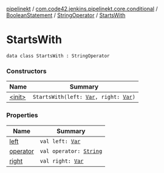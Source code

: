 [pipelinekt](../../../../index.md) / [com.code42.jenkins.pipelinekt.core.conditional](../../../index.md) / [BooleanStatement](../../index.md) / [StringOperator](../index.md) / [StartsWith](./index.md)

# StartsWith

`data class StartsWith : StringOperator`

### Constructors

| Name | Summary |
|---|---|
| [&lt;init&gt;](-init-.md) | `StartsWith(left: `[`Var`](../../../../com.code42.jenkins.pipelinekt.core.vars/-var/index.md)`, right: `[`Var`](../../../../com.code42.jenkins.pipelinekt.core.vars/-var/index.md)`)` |

### Properties

| Name | Summary |
|---|---|
| [left](left.md) | `val left: `[`Var`](../../../../com.code42.jenkins.pipelinekt.core.vars/-var/index.md) |
| [operator](operator.md) | `val operator: `[`String`](https://kotlinlang.org/api/latest/jvm/stdlib/kotlin/-string/index.html) |
| [right](right.md) | `val right: `[`Var`](../../../../com.code42.jenkins.pipelinekt.core.vars/-var/index.md) |
